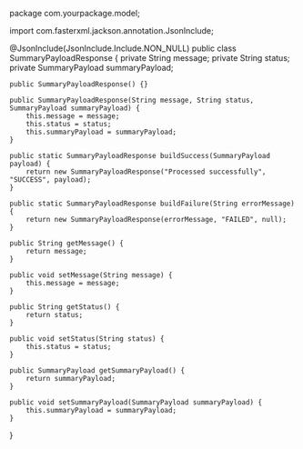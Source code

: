 package com.yourpackage.model;

import com.fasterxml.jackson.annotation.JsonInclude;

@JsonInclude(JsonInclude.Include.NON_NULL)
public class SummaryPayloadResponse {
    private String message;
    private String status;
    private SummaryPayload summaryPayload;

    public SummaryPayloadResponse() {}

    public SummaryPayloadResponse(String message, String status, SummaryPayload summaryPayload) {
        this.message = message;
        this.status = status;
        this.summaryPayload = summaryPayload;
    }

    public static SummaryPayloadResponse buildSuccess(SummaryPayload payload) {
        return new SummaryPayloadResponse("Processed successfully", "SUCCESS", payload);
    }

    public static SummaryPayloadResponse buildFailure(String errorMessage) {
        return new SummaryPayloadResponse(errorMessage, "FAILED", null);
    }

    public String getMessage() {
        return message;
    }

    public void setMessage(String message) {
        this.message = message;
    }

    public String getStatus() {
        return status;
    }

    public void setStatus(String status) {
        this.status = status;
    }

    public SummaryPayload getSummaryPayload() {
        return summaryPayload;
    }

    public void setSummaryPayload(SummaryPayload summaryPayload) {
        this.summaryPayload = summaryPayload;
    }
}
